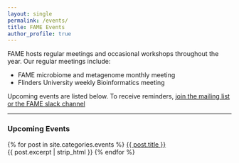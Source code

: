```yaml
---
layout: single
permalink: /events/
title: FAME Events
author_profile: true
---
```


FAME hosts regular meetings and occasional workshops throughout the year.
Our regular meetings include:
 - FAME microbiome and metagenome monthly meeting
 - Flinders University weekly Bioinformatics meeting

Upcoming events are listed below.
To receive reminders, [join the mailing list or the FAME slack channel](/follow-us/)

---

### Upcoming Events

{% for post in site.categories.events %}
<a href="{{ post.url }}">{{ post.title }}</a><br>{{ post.excerpt | strip_html }} 
{% endfor %}

